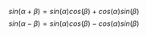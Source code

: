 $$
sin(\alpha + \beta) = sin(\alpha)cos(\beta) + cos(\alpha)sin(\beta)
$$
$$
sin(\alpha - \beta) = sin(\alpha)cos(\beta) - cos(\alpha)sin(\beta)
$$

